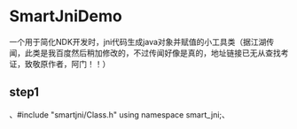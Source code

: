# SmartJniDemo
一个用于简化NDK开发时，jni代码生成java对象并赋值的小工具类（据江湖传闻，此类是我百度然后稍加修改的，不过传闻好像是真的，地址链接已无从查找考证，致敬原作者，阿门！！）

## step1
、#include "smartjni/Class.h"
using namespace smart_jni;、
